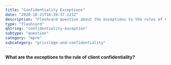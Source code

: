 ```yaml
---
title: "Confidentiality Exceptions"
date: "2020-10-21T16:39:37.121Z"
description: "Flashcard question about the exceptions to the rules of Confidentiality."
type: "flashcard"
qString: "confidentiality-exception"
subtype: "question"
category: "mpre"
subcategory: "privilege-and-confidentiality"
---
```


**What are the exceptions to the rule of client confidentiality?**